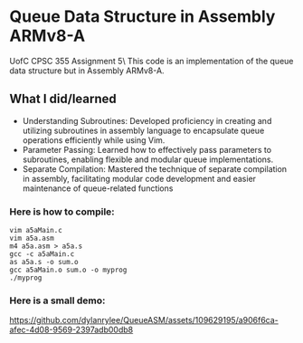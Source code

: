 # Queue Data Structure in Assembly ARMv8-A
UofC CPSC 355 Assignment 5\\
This code is an implementation of the queue data structure but in Assembly ARMv8-A. 

## What I did/learned
- Understanding Subroutines: Developed proficiency in creating and utilizing subroutines in assembly language to encapsulate queue operations efficiently while using Vim.
- Parameter Passing: Learned how to effectively pass parameters to subroutines, enabling flexible and modular queue implementations.
- Separate Compilation: Mastered the technique of separate compilation in assembly, facilitating modular code development and easier maintenance of queue-related functions

### Here is how to compile:
```
vim a5aMain.c
vim a5a.asm
m4 a5a.asm > a5a.s
gcc -c a5aMain.c
as a5a.s -o sum.o
gcc a5aMain.o sum.o -o myprog
./myprog
```
### Here is a small demo:

https://github.com/dylanrylee/QueueASM/assets/109629195/a906f6ca-afec-4d08-9569-2397adb00db8

